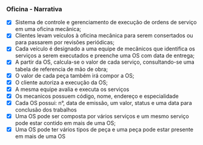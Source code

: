 ### Oficina - Narrativa

-   [x] Sistema de controle e gerenciamento de execução de ordens de serviço em uma oficina mecânica;
-   [x] Clientes levam veículos à oficina mecânica para serem consertados ou para passarem por revisões periódicas;
-   [x] Cada veículo é designado a uma equipe de mecânicos que identifica os serviços a serem executados e preenche uma OS com data de entrega;
-   [x] A partir da OS, calcula-se o valor de cada serviço, consultando-se uma tabela de referencia de mão de obra;
-   [x] O valor de cada peça também irá compor a OS;
-   [x] O cliente autoriza a execução da OS;
-   [x] A mesma equipe avalia e executa os serviços
-   [x] Os mecanicos possuem código, nome, endereço e especialidade
-   [x] Cada OS possui: n°, data de emissão, um valor, status e uma data para conclusão dos trabalhos
-   [x] Uma OS pode ser composta por vários serviços e um mesmo serviço pode estar contido em mais de uma OS;
-   [x] Uma OS pode ter vários tipos de peça e uma peça pode estar presente em mais de uma OS
